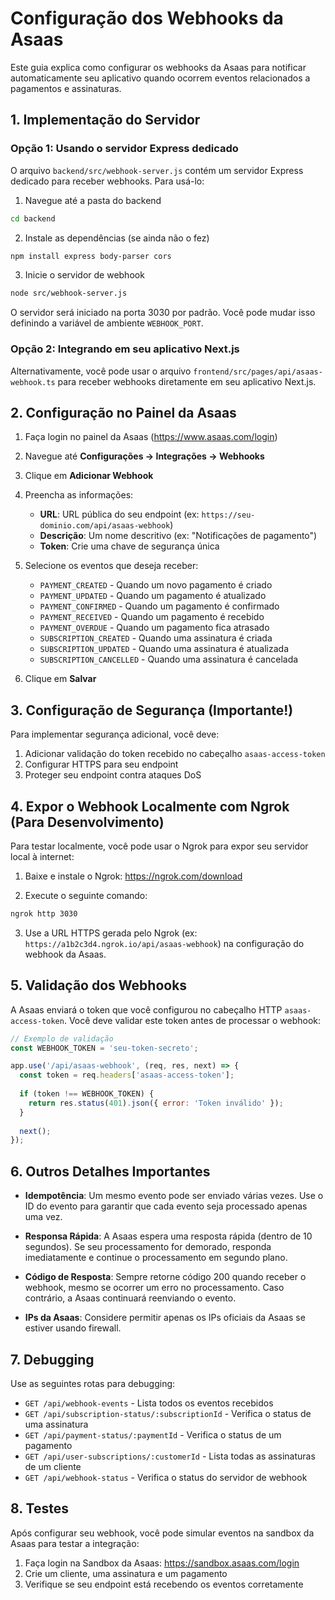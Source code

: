 # Configuração dos Webhooks da Asaas

Este guia explica como configurar os webhooks da Asaas para notificar automaticamente seu aplicativo quando ocorrem eventos relacionados a pagamentos e assinaturas.

## 1. Implementação do Servidor

### Opção 1: Usando o servidor Express dedicado
O arquivo `backend/src/webhook-server.js` contém um servidor Express dedicado para receber webhooks. Para usá-lo:

1. Navegue até a pasta do backend
```bash
cd backend
```

2. Instale as dependências (se ainda não o fez)
```bash
npm install express body-parser cors
```

3. Inicie o servidor de webhook
```bash
node src/webhook-server.js
```

O servidor será iniciado na porta 3030 por padrão. Você pode mudar isso definindo a variável de ambiente `WEBHOOK_PORT`.

### Opção 2: Integrando em seu aplicativo Next.js
Alternativamente, você pode usar o arquivo `frontend/src/pages/api/asaas-webhook.ts` para receber webhooks diretamente em seu aplicativo Next.js.

## 2. Configuração no Painel da Asaas

1. Faça login no painel da Asaas (https://www.asaas.com/login)

2. Navegue até **Configurações → Integrações → Webhooks**

3. Clique em **Adicionar Webhook**

4. Preencha as informações:
   - **URL**: URL pública do seu endpoint (ex: `https://seu-dominio.com/api/asaas-webhook`)
   - **Descrição**: Um nome descritivo (ex: "Notificações de pagamento")
   - **Token**: Crie uma chave de segurança única

5. Selecione os eventos que deseja receber:
   - `PAYMENT_CREATED` - Quando um novo pagamento é criado
   - `PAYMENT_UPDATED` - Quando um pagamento é atualizado
   - `PAYMENT_CONFIRMED` - Quando um pagamento é confirmado
   - `PAYMENT_RECEIVED` - Quando um pagamento é recebido
   - `PAYMENT_OVERDUE` - Quando um pagamento fica atrasado
   - `SUBSCRIPTION_CREATED` - Quando uma assinatura é criada
   - `SUBSCRIPTION_UPDATED` - Quando uma assinatura é atualizada
   - `SUBSCRIPTION_CANCELLED` - Quando uma assinatura é cancelada

6. Clique em **Salvar**

## 3. Configuração de Segurança (Importante!)

Para implementar segurança adicional, você deve:

1. Adicionar validação do token recebido no cabeçalho `asaas-access-token`
2. Configurar HTTPS para seu endpoint
3. Proteger seu endpoint contra ataques DoS

## 4. Expor o Webhook Localmente com Ngrok (Para Desenvolvimento)

Para testar localmente, você pode usar o Ngrok para expor seu servidor local à internet:

1. Baixe e instale o Ngrok: https://ngrok.com/download

2. Execute o seguinte comando:
```bash
ngrok http 3030
```

3. Use a URL HTTPS gerada pelo Ngrok (ex: `https://a1b2c3d4.ngrok.io/api/asaas-webhook`) na configuração do webhook da Asaas.

## 5. Validação dos Webhooks

A Asaas enviará o token que você configurou no cabeçalho HTTP `asaas-access-token`. Você deve validar este token antes de processar o webhook:

```javascript
// Exemplo de validação
const WEBHOOK_TOKEN = 'seu-token-secreto';

app.use('/api/asaas-webhook', (req, res, next) => {
  const token = req.headers['asaas-access-token'];
  
  if (token !== WEBHOOK_TOKEN) {
    return res.status(401).json({ error: 'Token inválido' });
  }
  
  next();
});
```

## 6. Outros Detalhes Importantes

- **Idempotência**: Um mesmo evento pode ser enviado várias vezes. Use o ID do evento para garantir que cada evento seja processado apenas uma vez.

- **Responsa Rápida**: A Asaas espera uma resposta rápida (dentro de 10 segundos). Se seu processamento for demorado, responda imediatamente e continue o processamento em segundo plano.

- **Código de Resposta**: Sempre retorne código 200 quando receber o webhook, mesmo se ocorrer um erro no processamento. Caso contrário, a Asaas continuará reenviando o evento.

- **IPs da Asaas**: Considere permitir apenas os IPs oficiais da Asaas se estiver usando firewall.

## 7. Debugging

Use as seguintes rotas para debugging:

- `GET /api/webhook-events` - Lista todos os eventos recebidos
- `GET /api/subscription-status/:subscriptionId` - Verifica o status de uma assinatura
- `GET /api/payment-status/:paymentId` - Verifica o status de um pagamento
- `GET /api/user-subscriptions/:customerId` - Lista todas as assinaturas de um cliente
- `GET /api/webhook-status` - Verifica o status do servidor de webhook

## 8. Testes

Após configurar seu webhook, você pode simular eventos na sandbox da Asaas para testar a integração:

1. Faça login na Sandbox da Asaas: https://sandbox.asaas.com/login
2. Crie um cliente, uma assinatura e um pagamento
3. Verifique se seu endpoint está recebendo os eventos corretamente 